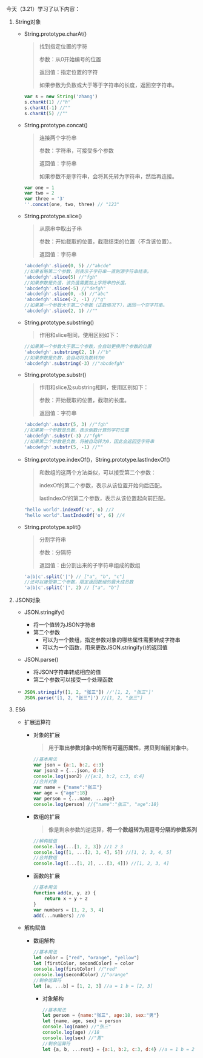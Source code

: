 今天（3.21）学习了以下内容：

1. String对象

   - String.prototype.charAt()

     > 找到指定位置的字符
     >
     > 参数：从0开始编号的位置
     >
     > 返回值：指定位置的字符
     >
     > 如果参数为负数或大于等于字符串的长度，返回空字符串。

     ```js
     var s = new String('zhang')
     s.charAt(1) //"h"
     s.charAt(-1) //""
     s.charAt(5) //""
     ```

   - String.prototype.concat()

     > 连接两个字符串
     >
     > 参数：字符串，可接受多个参数
     >
     > 返回值：字符串
     >
     > 如果参数不是字符串，会将其先转为字符串，然后再连接。

     ```js
     var one = 1
     var two = 2
     var three = '3'
     ''.concat(one, two, three) // "123"
     ```

   - String.prototype.slice()

     > 从原串中取出子串
     >
     > 参数：开始截取的位置，截取结束的位置（不含该位置）。
     >
     > 返回值：字符串

     ```js
     'abcdefgh'.slice(0, 5) //"abcde"
     //如果省略第二个参数，则表示子字符串一直到源字符串结束。
     'abcdefgh'.slice(5) //"fgh"
     //如果参数是负值，该负值需要加上字符串的长度。
     'abcdefgh'.slice(-5) //"defgh"
     'abcdefgh'.slice(0, -5) //"abc"
     'abcdefgh'.slice(-2, -1) //"g"
     //如果第一个参数大于第二个参数（正数情况下），返回一个空字符串。
     'abcdefgh'.slice(2, 1) //""
     ```

   - String.prototype.substring()

     > 作用和slice相同，使用区别如下：

     ```js
     //如果第一个参数大于第二个参数，会自动更换两个参数的位置
     'abcdefgh'.substring(2, 1) //"b"
     //如果参数是负数，会自动将负数转为0
     'abcdefgh'.substring(-3) //"abcdefgh"
     ```

   - String.prototype.substr()

     > 作用和slice及substring相同，使用区别如下：
     >
     > 参数：开始截取的位置，截取的长度。
     >
     > 返回值：字符串

     ```js
     'abcdefgh'.substr(5, 3) //"fgh"
     //如果第一个参数是负数，表示倒数计算的字符位置
     'abcdefgh'.substr(-3) //"fgh"
     //如果第二个参数是负数，将被自动转为0，因此会返回空字符串
     'abcdefgh'.substr(5, -1) //""
     ```

   - String.prototype.indexOf()，String.prototype.lastIndexOf()

     > 和数组的这两个方法类似，可以接受第二个参数：
     >
     > indexOf的第二个参数，表示从该位置开始向后匹配。
     >
     > lastIndexOf的第二个参数，表示从该位置起向前匹配。

     ```js
     "hello world".indexOf('o', 6) //7
     "hello world".lastIndexOf('o', 6) //4
     ```

   - String.prototype.split()

     > 分割字符串
     >
     > 参数：分隔符
     >
     > 返回值：由分割出来的子字符串组成的数组

     ```js
     'a|b|c'.split('|') // ["a", "b", "c"]
     //还可以接受第二个参数，限定返回数组的最大成员数
     'a|b|c'.split('|', 2) // ["a", "b"]
     ```

2. JSON对象

   - JSON.stringify()
     - 将一个值转为JSON字符串
     - 第二个参数
       - 可以为一个数组，指定参数对象的哪些属性需要转成字符串
       - 可以为一个函数，用来更改JSON.stringify()的返回值
   - JSON.parse()
     - 将JSON字符串转成相应的值
     - 第二个参数可以接受一个处理函数

   - ```js
     JSON.stringify([1, 2, "张三"]) //'[1, 2, "张三"]'
     JSON.parse('[1, 2, "张三"]') //[1, 2, "张三"]
     ```

3. ES6

   - 扩展运算符

     - 对象的扩展

       > 用于**取出参数对象中的所有可遍历属性**，**拷贝到当前对象中**。

       ```js
       //基本用法
       var json = {a:1, b:2, c:3}
       var json2 = {...json, d:4}
       console.log(json2) //{a:1, b:2, c:3, d:4}
       //合并对象
       var name = {"name":"张三"}
       var age = {"age":18}
       var person = {...name, ...age}
       console.log(person) //{"name":"张三", "age":18}
       ```
       
     - 数组的扩展
     
       > 像是剩余参数的逆运算，**将一个数组转为用逗号分隔的参数系列**
     
       
       ```js
       //解构赋值
       console.log(...[1, 2, 3]) //1 2 3
       console.log([1, ...[2, 3, 4], 5]) //[1, 2, 3, 4, 5]
       //合并数组
       console.log([...[1, 2], ...[3, 4]]) //[1, 2, 3, 4]
       ```
     
     - 函数的扩展
     
       ```js
       //基本用法
       function add(x, y, z) {
           return x + y + z
       }
       var numbers = [1, 2, 3, 4]
       add(...numbers) //6
       ```

   - 解构赋值

     - 数组解构

       ```js
       //基本用法
       let color = ["red", "orange", "yellow"]
       let [firstColor, secondColor] = color
       console.log(firstColor) //"red"
       console.log(secondColor) //"orange"
       //剩余运算符
       let [a, ...b] = [1, 2, 3] //a = 1 b = [2, 3]
       ```
     
     
       - 对象解构
     
         ```js
         //基本用法
         let person = {name:"张三", age:18, sex:"男"}
         let {name, age, sex} = person
         console.log(name) //"张三"
         console.log(age) //18
         console.log(sex) //"男"
         //剩余运算符
         let {a, b, ...rest} = {a:1, b:2, c:3, d:4} //a = 1 b = 2 rest = {c:3, d:4}
         ```
